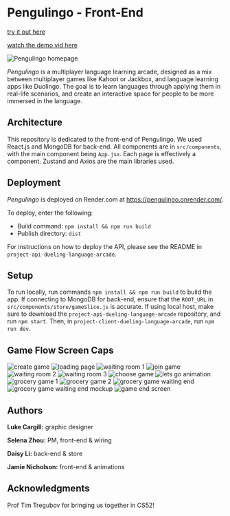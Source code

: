 # Pengulingo - Front-End

[try it out here](https://pengulingo.onrender.com/)

[watch the demo vid here](https://www.youtube.com/watch?v=fjZj0D4-1LM&ab_channel=SelenaZhou)

![Pengulingo homepage](./assets/homepage.png)

_Pengulingo_ is a multiplayer language learning arcade, designed as a mix between multiplayer games like Kahoot or Jackbox, and language learning apps like Duolingo. The goal is to learn languages through applying them in real-life scenarios, and create an interactive space for people to be more immersed in the language.

## Architecture

This repository is dedicated to the front-end of Pengulingo. We used React.js and MongoDB for back-end. All components are in `src/components`, with the main component being `App.jsx`. Each page is effectively a component. Zustand and Axios are the main libraries used.

## Deployment

_Pengulingo_ is deployed on Render.com at https://pengulingo.onrender.com/.

To deploy, enter the following:
- Build command: `npm install && npm run build`
- Publish directory: `dist`

For instructions on how to deploy the API, please see the README in `project-api-dueling-language-arcade`.

## Setup

To run locally, run commands `npm install && npm run build` to build the app. If connecting to MongoDB for back-end, ensure that the `ROOT_URL` in `src/components/store/gameSlice.js` is accurate. If using local host, make sure to download the `project-api-dueling-language-arcade` repository, and run `npm start`. Then, in `project-client-dueling-language-arcade`, run `npm run dev`.

## Game Flow Screen Caps

![create game](./assets/creategame.png)
![loading page](./assets/loading.png)
![waiting room 1](./assets/waitingroom.png)
![join game](./assets/joingame.png)
![waiting room 2](./assets/waitingroom-nonadmin.png)
![waiting room 3](./assets/waitingroom-admin.png)
![choose game](./assets/choosegame.png)
![lets go animation](./assets/letsgopage.png)
![grocery game 1](./assets/grocerygame-1.png)
![grocery game 2](./assets/grocerygame-2.png)
![grocery game waiting end](./assets/waitendscreen.png)
![grocery game waiting end mockup](./assets/Finished.png)
![game end screen](./assets/gameendscreen.png)

## Authors

**Luke Cargill:** graphic designer

**Selena Zhou:** PM, front-end & wiring

**Daisy Li:** back-end & store

**Jamie Nicholson:** front-end & animations

## Acknowledgments

Prof Tim Tregubov for bringing us together in CS52!
